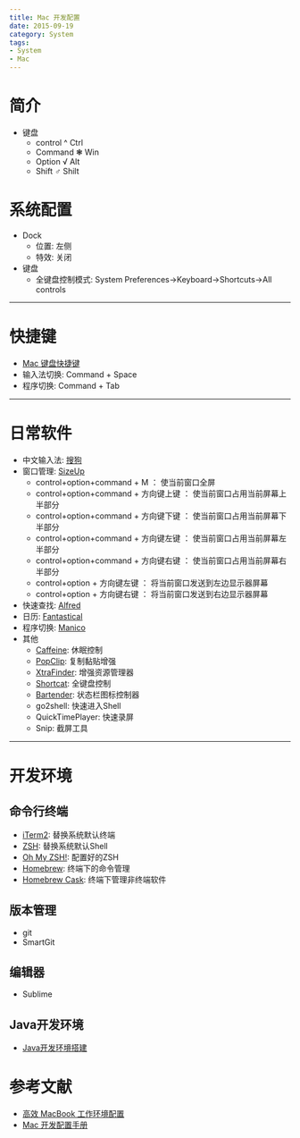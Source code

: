 ```yaml
---
title: Mac 开发配置
date: 2015-09-19
category: System
tags:
- System
- Mac
---
```


# 简介
- 键盘
    - control ^ Ctrl
    - Command ❃ Win
    - Option √ Alt
    - Shift ♂ Shilt

# 系统配置
- Dock
    - 位置: 左侧
    - 特效: 关闭
- 键盘
    - 全键盘控制模式: System Preferences->Keyboard->Shortcuts->All controls

---

# 快捷键
- [Mac 键盘快捷键](https://support.apple.com/zh-cn/HT201236)
- 输入法切换: Command + Space
- 程序切换: Command + Tab

---

# 日常软件
- 中文输入法: [搜狗](http://pinyin.sogou.com/mac/)
- 窗口管理: [SizeUp](http://www.irradiatedsoftware.com/sizeup/)
    - control+option+command + M ： 使当前窗口全屏
    - control+option+command + 方向键上键 ： 使当前窗口占用当前屏幕上半部分
    - control+option+command + 方向键下键 ： 使当前窗口占用当前屏幕下半部分
    - control+option+command + 方向键左键 ： 使当前窗口占用当前屏幕左半部分
    - control+option+command + 方向键右键 ： 使当前窗口占用当前屏幕右半部分
    - control+option + 方向键左键 ： 将当前窗口发送到左边显示器屏幕
    - control+option + 方向键右键 ： 将当前窗口发送到右边显示器屏幕
- 快速查找: [Alfred](http://www.alfredapp.com/)
- 日历: [Fantastical](https://flexibits.com/fantastical)
- 程序切换: [Manico](http://manico.im/)
- 其他
    - [Caffeine](https://itunes.apple.com/app/caffeine/id411246225): 休眠控制
    - [PopClip](http://pilotmoon.com/popclip/): 复制黏贴增强
    - [XtraFinder](https://www.trankynam.com/xtrafinder/): 增强资源管理器
    - [Shortcat](https://shortcatapp.com/): 全键盘控制
    - [Bartender](http://www.macbartender.com/): 状态栏图标控制器
    - go2shell: 快速进入Shell
    - QuickTimePlayer: 快速录屏
    - Snip: 截屏工具

---


# 开发环境
## 命令行终端
- [iTerm2](https://www.iterm2.com/): 替换系统默认终端
- [ZSH](http://www.zsh.org/): 替换系统默认Shell
- [Oh My ZSH!](http://ohmyz.sh/): 配置好的ZSH
- [Homebrew](http://brew.sh/index.html): 终端下的命令管理
- [Homebrew Cask](http://caskroom.io/): 终端下管理非终端软件

## 版本管理
- git
- SmartGit

## 编辑器
- Sublime

## Java开发环境
- [Java开发环境搭建](http://blog.jobbole.com/89013/#25)


# 参考文献
- [高效 MacBook 工作环境配置](http://blog.jobbole.com/89013)
- [Mac 开发配置手册](https://www.gitbook.com/book/aaaaaashu/mac-dev-setup/details)
